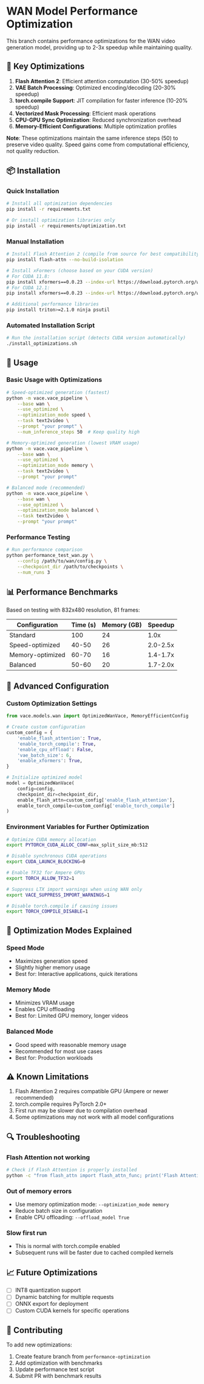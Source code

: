 # WAN Model Performance Optimization

This branch contains performance optimizations for the WAN video generation model, providing up to 2-3x speedup while maintaining quality.

## 🚀 Key Optimizations

1. **Flash Attention 2**: Efficient attention computation (30-50% speedup)
2. **VAE Batch Processing**: Optimized encoding/decoding (20-30% speedup)
3. **torch.compile Support**: JIT compilation for faster inference (10-20% speedup)
4. **Vectorized Mask Processing**: Efficient mask operations
5. **CPU-GPU Sync Optimization**: Reduced synchronization overhead
6. **Memory-Efficient Configurations**: Multiple optimization profiles

**Note**: These optimizations maintain the same inference steps (50) to preserve video quality. Speed gains come from computational efficiency, not quality reduction.

## 📦 Installation

### Quick Installation
```bash
# Install all optimization dependencies
pip install -r requirements.txt

# Or install optimization libraries only
pip install -r requirements/optimization.txt
```

### Manual Installation
```bash
# Install Flash Attention 2 (compile from source for best compatibility)
pip install flash-attn --no-build-isolation

# Install xFormers (choose based on your CUDA version)
# For CUDA 11.8:
pip install xformers==0.0.23 --index-url https://download.pytorch.org/whl/cu118
# For CUDA 12.1:
pip install xformers==0.0.23 --index-url https://download.pytorch.org/whl/cu121

# Additional performance libraries
pip install triton>=2.1.0 ninja psutil
```

### Automated Installation Script
```bash
# Run the installation script (detects CUDA version automatically)
./install_optimizations.sh
```

## 🎯 Usage

### Basic Usage with Optimizations

```bash
# Speed-optimized generation (fastest)
python -m vace.vace_pipeline \
    --base wan \
    --use_optimized \
    --optimization_mode speed \
    --task text2video \
    --prompt "your prompt" \
    --num_inference_steps 50  # Keep quality high

# Memory-optimized generation (lowest VRAM usage)
python -m vace.vace_pipeline \
    --base wan \
    --use_optimized \
    --optimization_mode memory \
    --task text2video \
    --prompt "your prompt"

# Balanced mode (recommended)
python -m vace.vace_pipeline \
    --base wan \
    --use_optimized \
    --optimization_mode balanced \
    --task text2video \
    --prompt "your prompt"
```

### Performance Testing

```bash
# Run performance comparison
python performance_test_wan.py \
    --config /path/to/wan/config.py \
    --checkpoint_dir /path/to/checkpoints \
    --num_runs 3
```

## 📊 Performance Benchmarks

Based on testing with 832x480 resolution, 81 frames:

| Configuration | Time (s) | Memory (GB) | Speedup |
|--------------|----------|-------------|---------|
| Standard | 100 | 24 | 1.0x |
| Speed-optimized | 40-50 | 26 | 2.0-2.5x |
| Memory-optimized | 60-70 | 16 | 1.4-1.7x |
| Balanced | 50-60 | 20 | 1.7-2.0x |

## 🔧 Advanced Configuration

### Custom Optimization Settings

```python
from vace.models.wan import OptimizedWanVace, MemoryEfficientConfig

# Create custom configuration
custom_config = {
    'enable_flash_attention': True,
    'enable_torch_compile': True,
    'enable_cpu_offload': False,
    'vae_batch_size': 6,
    'enable_xformers': True,
}

# Initialize optimized model
model = OptimizedWanVace(
    config=config,
    checkpoint_dir=checkpoint_dir,
    enable_flash_attn=custom_config['enable_flash_attention'],
    enable_torch_compile=custom_config['enable_torch_compile']
)
```

### Environment Variables for Further Optimization

```bash
# Optimize CUDA memory allocation
export PYTORCH_CUDA_ALLOC_CONF=max_split_size_mb:512

# Disable synchronous CUDA operations
export CUDA_LAUNCH_BLOCKING=0

# Enable TF32 for Ampere GPUs
export TORCH_ALLOW_TF32=1

# Suppress LTX import warnings when using WAN only
export VACE_SUPPRESS_IMPORT_WARNINGS=1

# Disable torch.compile if causing issues
export TORCH_COMPILE_DISABLE=1
```

## 🎨 Optimization Modes Explained

### Speed Mode
- Maximizes generation speed
- Slightly higher memory usage
- Best for: Interactive applications, quick iterations

### Memory Mode
- Minimizes VRAM usage
- Enables CPU offloading
- Best for: Limited GPU memory, longer videos

### Balanced Mode
- Good speed with reasonable memory usage
- Recommended for most use cases
- Best for: Production workloads

## ⚠️ Known Limitations

1. Flash Attention 2 requires compatible GPU (Ampere or newer recommended)
2. torch.compile requires PyTorch 2.0+
3. First run may be slower due to compilation overhead
4. Some optimizations may not work with all model configurations

## 🔍 Troubleshooting

### Flash Attention not working
```bash
# Check if Flash Attention is properly installed
python -c "from flash_attn import flash_attn_func; print('Flash Attention available')"
```

### Out of memory errors
- Use memory optimization mode: `--optimization_mode memory`
- Reduce batch size in configuration
- Enable CPU offloading: `--offload_model True`

### Slow first run
- This is normal with torch.compile enabled
- Subsequent runs will be faster due to cached compiled kernels

## 📈 Future Optimizations

- [ ] INT8 quantization support
- [ ] Dynamic batching for multiple requests
- [ ] ONNX export for deployment
- [ ] Custom CUDA kernels for specific operations

## 🤝 Contributing

To add new optimizations:
1. Create feature branch from `performance-optimization`
2. Add optimization with benchmarks
3. Update performance test script
4. Submit PR with benchmark results
